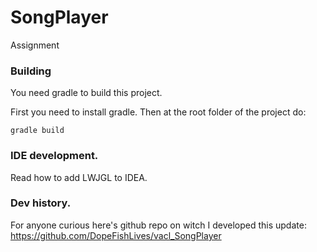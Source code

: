 # SongPlayer
Assignment 

### Building

You need gradle to build this project.

First you need to install gradle. Then at the root folder of the project do:
```
gradle build
```

### IDE development.

Read how to add LWJGL to IDEA.

### Dev history.

For anyone curious here's github repo on witch I developed this update:
https://github.com/DopeFishLives/vacl_SongPlayer
